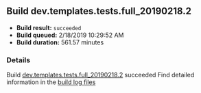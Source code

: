 ## Build dev.templates.tests.full_20190218.2
- **Build result:** `succeeded`
- **Build queued:** 2/18/2019 10:29:52 AM
- **Build duration:** 561.57 minutes
### Details
Build [dev.templates.tests.full_20190218.2](https://winappstudio.visualstudio.com/web/build.aspx?pcguid=a4ef43be-68ce-4195-a619-079b4d9834c2&builduri=vstfs%3a%2f%2f%2fBuild%2fBuild%2f27101) succeeded
Find detailed information in the [build log files](https://uwpctdiags.blob.core.windows.net/buildlogs/dev.templates.tests.full_20190218.2_logs.zip)
